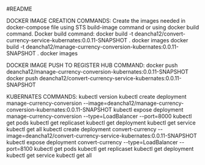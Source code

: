 #README

DOCKER IMAGE CREATION COMMANDS:  Create the images needed in docker-compose file using STS build-image command or using docker build command.
Docker build command:
docker build -t deancha12/convert-currency-service-kubernates:0.0.11-SNAPSHOT .
docker images
docker build -t deancha12/manage-currency-conversion-kubernates:0.0.11-SNAPSHOT .
docker images

DOCKER IMAGE PUSH TO REGISTER HUB COMMAND:
docker push deancha12/manage-currency-conversion-kubernates:0.0.11-SNAPSHOT
docker push deancha12/convert-currency-service-kubernates:0.0.11-SNAPSHOT

KUBERNATES COMMANDS:
kubectl version
kubectl create deployment manage-currency-conversion --image=deancha12/manage-currency-conversion-kubernates:0.0.11-SNAPSHOT
kubectl expose deployment manage-currency-conversion --type=LoadBalancer --port=8000
kubectl get pods
kubectl get replicaset
kubectl get deployment
kubectl get service
kubectl get all
kubectl create deployment convert-currency --image=deancha12/convert-currency-service-kubernates:0.0.11-SNAPSHOT
kubectl expose deployment convert-currency --type=LoadBalancer --port=8100
kubectl get pods
kubectl get replicaset
kubectl get deployment
kubectl get service
kubectl get all
